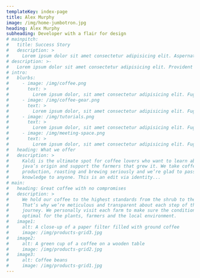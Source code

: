 ```yaml
---
templateKey: index-page
title: Alex Murphy
image: /img/home-jumbotron.jpg
heading: Alex Murphy
subheading: Developer with a flair for design
# mainpitch:
#   title: Success Story
#   description: >
#     Lorem ipsum dolor sit amet consectetur adipisicing elit. Aspernatur nihil odio debitis inventore, ullam nam?
# description: >-
#   Lorem ipsum dolor sit amet consectetur adipisicing elit. Provident explicabo minima aperiam possimus aut perferendis, perspiciatis ex culpa, in dolor ullam modi. Minus enim deserunt eligendi numquam dicta ut, quaerat atque nulla error necessitatibus quos repudiandae laboriosam magnam perspiciatis suscipit nisi nam officiis blanditiis delectus? Quibusdam voluptate earum nisi aut!
# intro:
#   blurbs:
#     - image: /img/coffee.png
#       text: >
#         Lorem ipsum dolor, sit amet consectetur adipisicing elit. Fuga dolor natus iste, est doloribus soluta earum dicta pariatur quasi autem totam, repellendus eaque tenetur doloremque similique expedita, excepturi delectus at accusamus ipsa cupiditate sapiente aliquid? Deleniti dicta ex adipisci dolorem?
#     - image: /img/coffee-gear.png
#       text: >
#         Lorem ipsum dolor, sit amet consectetur adipisicing elit. Fuga dolor natus iste, est doloribus soluta earum dicta pariatur quasi autem totam, repellendus eaque tenetur doloremque similique expedita, excepturi delectus at accusamus ipsa cupiditate sapiente aliquid? Deleniti dicta ex adipisci dolorem?
#     - image: /img/tutorials.png
#       text: >
#         Lorem ipsum dolor, sit amet consectetur adipisicing elit. Fuga dolor natus iste, est doloribus soluta earum dicta pariatur quasi autem totam, repellendus eaque tenetur doloremque similique expedita, excepturi delectus at accusamus ipsa cupiditate sapiente aliquid? Deleniti dicta ex adipisci dolorem?
#     - image: /img/meeting-space.png
#       text: >
#         Lorem ipsum dolor, sit amet consectetur adipisicing elit. Fuga dolor natus iste, est doloribus soluta earum dicta pariatur quasi autem totam, repellendus eaque tenetur doloremque similique expedita, excepturi delectus at accusamus ipsa cupiditate sapiente aliquid? Deleniti dicta ex adipisci dolorem?
#   heading: What we offer
#   description: >
#     Kaldi is the ultimate spot for coffee lovers who want to learn about their
#     java’s origin and support the farmers that grew it. We take coffee
#     production, roasting and brewing seriously and we’re glad to pass that
#     knowledge to anyone. This is an edit via identity...
# main:
#   heading: Great coffee with no compromises
#   description: >
#     We hold our coffee to the highest standards from the shrub to the cup.
#     That’s why we’re meticulous and transparent about each step of the coffee’s
#     journey. We personally visit each farm to make sure the conditions are
#     optimal for the plants, farmers and the local environment.
#   image1:
#     alt: A close-up of a paper filter filled with ground coffee
#     image: /img/products-grid3.jpg
#   image2:
#     alt: A green cup of a coffee on a wooden table
#     image: /img/products-grid2.jpg
#   image3:
#     alt: Coffee beans
#     image: /img/products-grid1.jpg
---
```

